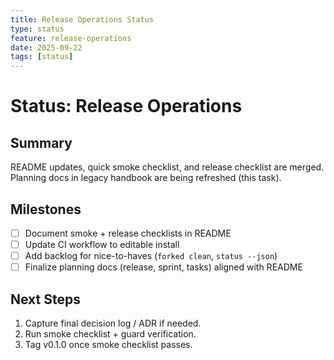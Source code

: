 ```yaml
---
title: Release Operations Status
type: status
feature: release-operations
date: 2025-09-22
tags: [status]
---
```


# Status: Release Operations

## Summary
README updates, quick smoke checklist, and release checklist are merged. Planning docs in legacy handbook are being refreshed (this task).

## Milestones
- [ ] Document smoke + release checklists in README
- [ ] Update CI workflow to editable install
- [ ] Add backlog for nice-to-haves (`forked clean`, `status --json`)
- [ ] Finalize planning docs (release, sprint, tasks) aligned with README

## Next Steps
1. Capture final decision log / ADR if needed.
2. Run smoke checklist + guard verification.
3. Tag v0.1.0 once smoke checklist passes.
